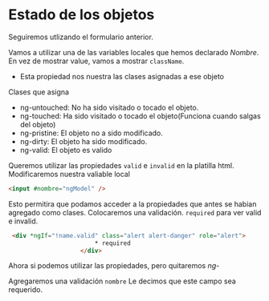 # Estado de los objetos
Seguiremos utlizando el formulario anterior.

Vamos a utilizar una de las variables locales que hemos declarado *Nombre*.
En vez de mostrar value, vamos a mostrar `className`.
- Esta propiedad nos nuestra las clases asignadas a ese objeto

Clases que asigna
- ng-untouched: No ha sido visitado o tocado el objeto.
- ng-touched: Ha sido visitado o tocado el objeto(Funciona cuando salgas del objeto)
- ng-pristine: El objeto no a sido modificado.
- ng-dirty: El objeto ha sido modificado.
- ng-valid: El objeto es valido

Queremos utilizar las propiedades `valid` e `invalid` en la platilla html.
Modificaremos nuestra valiable local 
```html
<input #nombre="ngModel" />
```
Esto permitira que podamos acceder a la propiedades que antes se habian agregado como clases.
Colocaremos una validación. `required` para ver valid e invalid.
```html
 <div *ngIf="!name.valid" class="alert alert-danger" role="alert">
                        * required
                    </div>
```
Ahora si podemos utilizar las propiedades, pero quitaremos _ng-_

<!-- ME QUEDÉ AQUIIIIIIIIIIIIIII -->

Agregaremos una validación
`nombre` Le decimos que este campo sea requerido.
